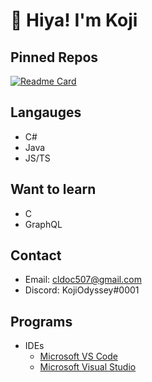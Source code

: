 # 👋 Hiya! I'm Koji

<!--
**08-k/08-k** is a ✨ _special_ ✨ repository because its `README.md` (this file) appears on your GitHub profile.
!-->

## Pinned Repos
[![Readme Card](https://github-readme-stats.vercel.app/api/pin/?username=winbyte-devs&repo=WinPass11)](https://github.com/winbyte-devs/WinPass11)

## Langauges
- C#
- Java
- JS/TS

## Want to learn
- C
- GraphQL

## Contact
- Email: cldoc507@gmail.com
- Discord: KojiOdyssey#0001

## Programs
- IDEs
  - [Microsoft VS Code](https://code.visualstudio.com/)
  - [Microsoft Visual Studio](https://visualstudio.microsoft.com/)
